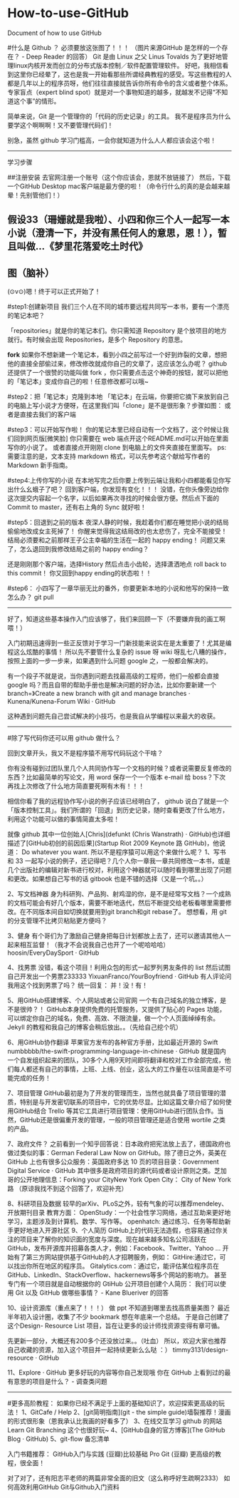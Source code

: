 # How-to-use-GitHub
Document of how to use GitHub

#什么是 Github ？
必须要放这张图了！！！
（图片来源GitHub 是怎样的一个存在？ - Deep Reader 的回答）
Git 是由 Linux 之父 Linus Tovalds 为了更好地管理linux内核开发而创立的分布式版本控制／软件配置管理软件。
好吧，我相信看到这里你已经晕了，这也是我一开始看那些所谓经典教程的感受。写这些教程的人都是几年以上的程序员呀，他们往往直接就告诉你所有命令的含义或者整个体系。
专家盲点（expert blind spot）就是对一个事物知道的越多，就越发不记得“不知道这个事”的情形。

简单来说，Git 是一个管理你的「代码的历史记录」的工具。
我不是程序员为什么要学这个啊啊啊！又不要管理代码们！

别急，虽然 github 学习门槛高，一会你就知道为什么人人都应该会这个啦！

----------------------------
学习步骤

##注册安装
去官网注册一个账号（这个你应该会，恩就不放链接了）
然后，下载一个GitHub Desktop mac客户端是最方便的啦！（命令行什么的真的是会越来越晕！先别管他们！）

假设33（珊姗就是我啦）、小四和你三个人一起写一本小说（澄清一下，并没有黑任何人的意思，恩！），暂且叫做...《梦里花落爱吃土时代》
--
图（脑补）
--
(⊙v⊙)嗯！终于可以正式开始了！

#step1:创建新项目
我们三个人在不同的城市要远程共同写一本书，要有一个漂亮的笔记本吧？

「repositories」就是你的笔记本们。你只需知道 Repository 是个放项目的地方就行。有时候会出现 Repositories，是多个 Repository 的意思。

**fork**
如果你不想新建一个笔记本，看到小四之前写过一个好到炸裂的文章，想把他的直接全部偷过来，修改修改就成你自己的文章了，这应该怎么办呢？
github 还提供了一个很赞的功能叫做 fork ，你只需要点击这个神奇的按钮，就可以把他的「笔记本」变成你自己的啦！任意修改都可以哦~


#step2：把「笔记本」克隆到本地
「笔记本」在云端，你要把它摘下来放到自己的电脑上写小说才方便呀，在这里我们叫「clone」是不是很形象？步骤如图：
或者是直接去我们的客户端

#step3：可以开始写作啦！
你的笔记本里已经自动有一个文档了，这个时候让我们回到网页版[微笑脸]
你只需要在 web 端点开这个README.md可以开始在里面写你的小说了。
或者直接点开刚刚 clone 到电脑上的文件夹直接在里面写。
ps:需要注意的是，文本支持 markdown 格式，可以先参考这个献给写作者的 Markdown 新手指南。

#step4:上传你写的小说
在本地写完之后你要上传到云端让我和小四都能看见你写出什么幺蛾子了吧？
回到客户端，你发现有变化！！！
没错，在你头像旁边给你这次提交内容起一个名字，以后如果再次寻找的时候会很方便。然后点下面的 Commit to master，还有右上角的 Sync 就好啦！

#step5：回退到之前的版本
夜深人静的时候，我趁着你们都在睡觉把小说的结局偷偷地改成女主死掉了！
你醒来觉得我这结局改的也太悲伤了，完全不能接受！结局必须要和之前那样王子公主幸福的生活在一起的 happy ending！
问题又来了，怎么退回到我修改结局之前的 happy ending？

还是刚刚那个客户端，选择History 然后点击小齿轮，选择潇洒地点 roll back to this commit！
你又回到happy ending的状态啦！！

#step6：
小四写了一章华丽无比的番外，你要更新本地的小说和他写的保持一致怎么办？
git pull

-----------
好了，知道这些基本操作入门应该够了，我们来回顾一下（不要嫌弃我的画工啊喂！）

入门初期迅速得到一些正反馈对于学习一门新技能来说实在是太重要了！尤其是编程这么炫酷的事情！
所以先不要管什么复杂的 issue 呀 wiki 呀乱七八糟的操作，按照上面的一步一步来，如果遇到什么问题 google 之，一般都会解决的。

有一个段子不就是说，当你遇到问题去找最高级的工程师，他们一般都会直接 google 吗？而且自带的帮助手册也是解决问题的好办法，比如你要新建一个 branch=》Create a new branch with git and manage branches · Kunena/Kunena-Forum Wiki · GitHub

这种遇到问题先自己尝试解决的小技巧，也是我自从学编程以来最大的收获。

------------------------

#除了写代码你还可以用 github 做什么？

回到文章开头，我又不是程序猿不用写代码玩这个干啥？

你有没有碰到过团队里几个人共同协作写一个文档的时候？或者说需要反复修改的东西？比如最简单的写论文，用 word 保存一个一个版本 e-mail 给 boss？下次再找上次修改了什么地方简直要死啊有木有！！！

相信你看了我的远程协作写小说的例子应该已经明白了， github 说白了就是一个「版本控制工具」。我们所谓的「回退」到历史记录，随时查看更改了什么地方，利用这个功能可以做的事情简直太多啦！

就像 github 其中一位创始人[Chris](defunkt (Chris Wanstrath) · GitHub)也详细描述了[GitHub初创的前因后果](Startup Riot 2009 Keynote 路 GitHub)，他说道：
Do whatever you want.
所以不是程序猿可以用这个来做什么呢？
1、写书
和 33 一起写小说的例子，还记得吧？几个人你一章我一章共同修改一本书，或是几个出版社的编辑对新书进行校对，利用这个神器就可以随时看到哪里出现了问题和更改。如果想自己写书的话 gitbook 也是不错的选择（又是一个坑。。）

2、写文档神器
身为科研狗、产品狗、射鸡湿的你，是不是经常写文档？一个成熟的文档可能会有好几个版本，需要不断地迭代，然后不断提交给老板看哪里需要修改。在不同版本间自如切换就要用到git branch和git rebase了。
想想看，用 git 的分支管理不比拷贝粘贴更方便吗？

3、健身
有个哥们为了激励自己健身把每日计划都放上去了，还可以邀请其他人一起来相互监督！（我才不会说我自己也开了一个呢哈哈哈）
hoosin/EveryDaySport · GitHub

4、找男票
没错，看这个项目！利用众包的形式一起罗列男友条件的 list 然后试图自己开发出一个男票233333
YixuanFranco/YourBoyfriend · GitHub
有人评论问我用这个找到男票了吗？
统一回复：
并！没！有！

5、用GitHub搭建博客、个人网站或者公司官网
一个有自己域名的独立博客，是不是很帅？！
GitHub本身提供免费的托管服务，又提供了贴心的 Pages 功能，可以绑定你自己的域名，免费、高效、不限流量，做一个个人页面绰绰有余。
Jekyll 的教程和我自己的博客会稍后放出。。（先给自己挖个坑）

6、用GitHub协作翻译
苹果官方发布的各种官方手册，比如最近开源的 Swift numbbbbb/the-swift-programming-language-in-chinese · GitHub 就是国内一个自发组织起来的团队，30多个人用9天时间即将翻译和校对工作全部完成，他们每人都还有自己的事情，上班、上线、创业，这么大的工作量在以往简直是不可能完成的任务！

7、项目管理
GitHub最初是为了开发的管理而生，当然也就具备了项目管理的潜质，特别是与开发密切联系的项目中，它的优势尽显。比如这篇文章介绍了如何使用GitHub结合 Trello 等其它工具进行项目管理：使用GitHub进行团队合作。当然，GitHub还是很偏重开发的管理，一般的项目管理还是适合使用 wortile 之类的产品。

7、政府文件？
之前看到一个知乎回答说：日本政府把宪法放上去了，德国政府也做过类似的事：German Federal Law Now on GitHub。除了德日之外，英美在 GitHub 上也有很多公众服务：英国政府多达 10 页的项目目录：Government Digital Service · GitHub 其中很多是政府项目的源代码或者设计原则之类。芝加哥的公开地理信息：Forking your CityNew York Open City： City of New York 路 
（原谅我找不到这个回答了，欢迎补充）

8、科研项目及数据
较早的arXiv、PLoS之外，较有气象的可以推荐mendeley、开放期刊目录
教育方面：
OpenStudy：一个社会性学习网络，通过互助来更好地学习，主题涉及到计算机、数学、写作等。
openhatch: 通过练习、任务等帮助新手更好地进入开源社区
9、个人简历
GitHub上的代码无法造假，也容易通过你关注的项目来了解你的知识面的宽度与深度。现在越来越多知名公司活跃在GitHub，发布开源库并招募各类人才，例如：Facebook、Twitter、Yahoo ...
开始有了第三方网站提供基于GitHub的人才招聘服务，例如：
GitHire:通过它，可以找出你所在地区的程序员。
Gitalytics.com：通过它，能评估某位程序员在GitHub、LinkedIn、StackOverflow、hackernews等多个网站的影响力。
甚至专门有一个项目就是自动根据你的 GtiHub 公开项目创建个人简历：
我们可以使用 Git 以及 GitHub 做哪些事情？ - Kane Blueriver 的回答

10、设计资源库（重点来了！！！）
做 ppt 不知道到哪里去找高质量美图？
最近半年初入设计圈，收集了不少 bookmark 想在年底来一个总结。 于是自己创建了这个Design- Resource List 项目，旨在让更多的设计师找资源变得有章可循。

先更新一部分，大概还有200多个还没放过来。。（吐血） 所以，欢迎大家也推荐自己收藏的资源，加入这个项目并一起持续更新么么哒 ：）
timmy3131/design-resource · GitHub

11、Explore · GitHub 更多好玩的内容等你自己发现哦
你在 GitHub 上看到过的最有意思的项目是什么？ - 调查类问题

-------------------------------------
#更多高阶教程：
如果你已经不满足于上面的基础知识了，欢迎探索更高级的玩法！
1、GitCafe / Help
2、[git简明指南](git - the simple guide)墙裂推荐！漫画的形式很形象（恩我承认比我画的好看多了）
3、在线交互学习 github 的网站Learn Git Branching 这个也很好玩~
4、[GitHub自身的官方博客](The GitHub Blog · GitHub)
5、git-flow 备忘清单

入门书籍推荐：
GitHub入门与实践 (豆瓣)比较基础
Pro Git (豆瓣) 更高级的教程，很全面！

对了对了，还有阳志平老师的两篇非常全面的旧文（这么称呼好生疏啊2333）
如何高效利用GitHub
Git与Github入门资料
